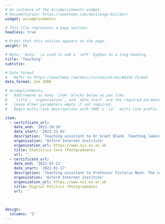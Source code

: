 ```yaml
---
# An instance of the Accomplishments widget.
# Documentation: https://wowchemy.com/docs/page-builder/
widget: accomplishments

# This file represents a page section.
headless: true

# Order that this section appears on the page.
weight: 50

# Note: `&shy;` is used to add a 'soft' hyphen in a long heading.
title: 'Teaching'
subtitle:

# Date format
#   Refer to https://wowchemy.com/docs/customization/#date-format
date_format: Jan 2006

# Accomplishments.
#   Add/remove as many `item` blocks below as you like.
#   `title`, `organization`, and `date_start` are the required parameters.
#   Leave other parameters empty if not required.
#   Begin multi-line descriptions with YAML's `|2-` multi-line prefix.

item:
  - certificate_url: 
    date_end: '2022-10-10'
    date_start: '2022-12-02'
    description: 'Teaching assistant to Dr Grant Blank. Teaching laboratory and seminar sessions, as well as marking weekly assignments.'
    organization: 'Oxford Internet Institute'
    organization_url: https://www.oii.ox.ac.uk
    title: Statistics Core (Postgraduate)
    url: ''
  - certificate_url: 
    date_end: '2022-03-12'
    date_start: '2022-01-17'    
    description: 'Teaching assistant to Professor Victoria Nash. The course teaches students both classic theories and also the latest applications of  data science techniques to testing these theories.'
    organization: 'Oxford Internet Institute'
    organization_url: https://www.oii.ox.ac.uk
    title: Digital Politics (Postgraduate)
    url: ''
    
    
      
design:
  columns: '2'
---
```

